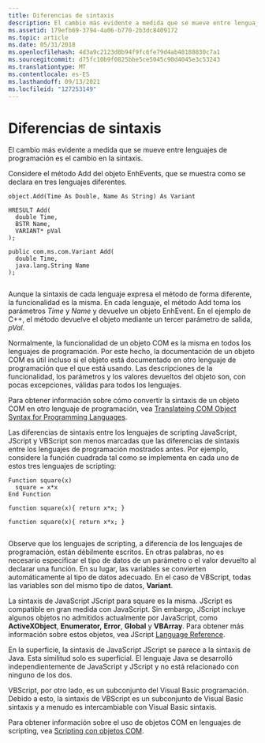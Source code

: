 ```yaml
---
title: Diferencias de sintaxis
description: El cambio más evidente a medida que se mueve entre lenguajes de programación es el cambio en la sintaxis.
ms.assetid: 179efb69-3794-4a06-b770-2b3dc8409172
ms.topic: article
ms.date: 05/31/2018
ms.openlocfilehash: 4d3a9c2123d8b94f9fc6fe79d4ab48188830c7a1
ms.sourcegitcommit: d75fc10b9f0825bbe5ce5045c90d4045e3c53243
ms.translationtype: MT
ms.contentlocale: es-ES
ms.lasthandoff: 09/13/2021
ms.locfileid: "127253149"
---
```

# <a name="syntax-differences"></a>Diferencias de sintaxis

El cambio más evidente a medida que se mueve entre lenguajes de programación es el cambio en la sintaxis.

Considere el método Add del objeto EnhEvents, que se muestra como se declara en tres lenguajes diferentes.

``` syntax
object.Add(Time As Double, Name As String) As Variant

HRESULT Add(
  double Time, 
  BSTR Name, 
  VARIANT* pVal
);
 
public com.ms.com.Variant Add( 
  double Time, 
  java.lang.String Name
);
 
```

Aunque la sintaxis de cada lenguaje expresa el método de forma diferente, la funcionalidad es la misma. En cada lenguaje, el método Add toma los parámetros *Time* y *Name* y devuelve un objeto EnhEvent. En el ejemplo de C++, el método devuelve el objeto mediante un tercer parámetro de salida, *pVal*.

Normalmente, la funcionalidad de un objeto COM es la misma en todos los lenguajes de programación. Por este hecho, la documentación de un objeto COM es útil incluso si el objeto está documentado en otro lenguaje de programación que el que está usando. Las descripciones de la funcionalidad, los parámetros y los valores devueltos del objeto son, con pocas excepciones, válidas para todos los lenguajes.

Para obtener información sobre cómo convertir la sintaxis de un objeto COM en otro lenguaje de programación, vea [Translateing COM Object Syntax for Programming Languages](translating-com-object-syntax-for-programming-languages.md).

Las diferencias de sintaxis entre los lenguajes de scripting JavaScript, JScript y VBScript son menos marcadas que las diferencias de sintaxis entre los lenguajes de programación mostrados antes. Por ejemplo, considere la función cuadrada tal como se implementa en cada uno de estos tres lenguajes de scripting:

``` syntax
Function square(x)
  square = x*x
End Function
 
function square(x){ return x*x; }
 
function square(x){ return x*x; }
 
```

Observe que los lenguajes de scripting, a diferencia de los lenguajes de programación, están débilmente escritos. En otras palabras, no es necesario especificar el tipo de datos de un parámetro o el valor devuelto al declarar una función. En su lugar, las variables se convierten automáticamente al tipo de datos adecuado. En el caso de VBScript, todas las variables son del mismo tipo de datos, **Variant**.

La sintaxis de JavaScript JScript para square es la misma. JScript es compatible en gran medida con JavaScript. Sin embargo, JScript incluye algunos objetos no admitidos actualmente por JavaScript, como **ActiveXObject**, **Enumerator,** **Error**, **Global** y **VBArray**. Para obtener más información sobre estos objetos, vea JScript [Language Reference](/previous-versions/visualstudio/visual-studio-2010/ye921ye4(v=vs.100)).

En la superficie, la sintaxis de JavaScript JScript se parece a la sintaxis de Java. Esta similitud solo es superficial. El lenguaje Java se desarrolló independientemente de JavaScript y JScript y no está relacionado con ninguno de los dos.

VBScript, por otro lado, es un subconjunto del Visual Basic programación. Debido a esto, la sintaxis de VBScript es un subconjunto de Visual Basic sintaxis y a menudo es intercambiable con Visual Basic sintaxis.

Para obtener información sobre el uso de objetos COM en lenguajes de scripting, vea [Scripting con objetos COM](scripting-with-com-objects.md).

 

 